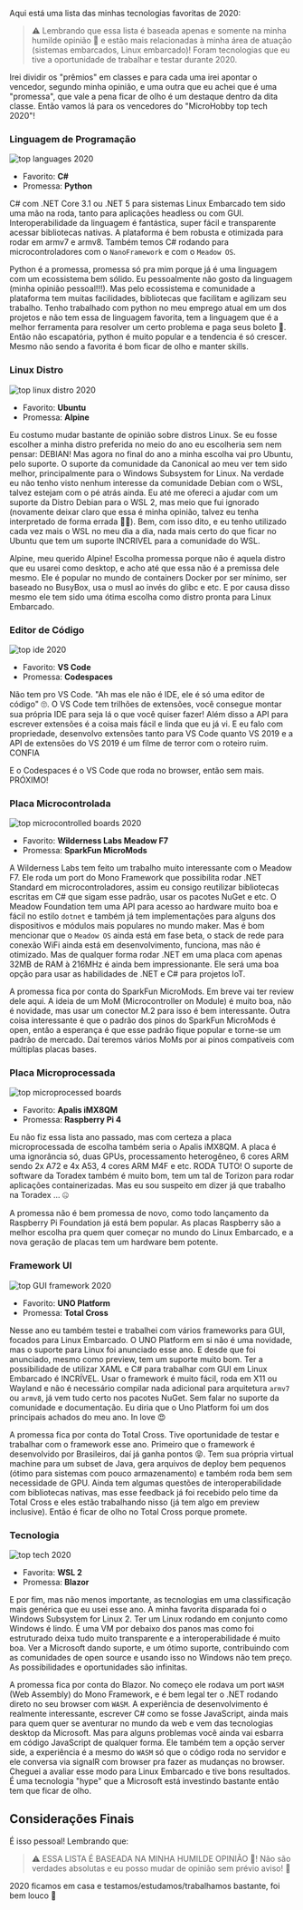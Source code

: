 ﻿Aqui está uma lista das minhas tecnologias favoritas de 2020:

> ⚠️ Lembrando que essa lista é baseada apenas e somente na minha humilde opinião 💩 e estão mais relacionadas à minha área de atuação (sistemas embarcados, Linux embarcado)! Foram tecnologias que eu tive a oportunidade de trabalhar e testar durante 2020.

Irei dividir os "prêmios" em classes e para cada uma irei apontar o vencedor, segundo minha opinião, e uma outra que eu achei que é uma "promessa", que vale a pena ficar de olho é um destaque dentro da dita classe. Então vamos lá para os vencedores do "MicroHobby top tech 2020"!

### Linguagem de Programação

![top languages 2020](https://github.com/microhobby/blog/blob/master/img/retro-lang.png?raw=true)

- Favorito: **C#**
- Promessa: **Python**

C# com .NET Core 3.1 ou .NET 5 para sistemas Linux Embarcado tem sido uma mão na roda, tanto para aplicações headless ou com GUI. Interoperabilidade da linguagem é fantástica, super fácil e transparente acessar bibliotecas nativas. A plataforma é bem robusta e otimizada para rodar em armv7 e armv8. Também temos C# rodando para microcontroladores com o `NanoFramework` e com o `Meadow OS`.

Python é a promessa, promessa só pra mim porque já é uma linguagem com um ecossistema bem sólido. Eu pessoalmente não gosto da linguagem (minha opinião pessoal!!!). Mas pelo ecossistema e comunidade a plataforma tem muitas facilidades, bibliotecas que facilitam e agilizam seu trabalho. Tenho trabalhado com python no meu emprego atual em um dos projetos e não tem essa de linguagem favorita, tem a linguagem que é a melhor ferramenta para resolver um certo problema e paga seus boleto 🤣. Então não escapatória, python é muito popular e a tendencia é só crescer. Mesmo não sendo a favorita é bom ficar de olho e manter skills.

### Linux Distro

![top linux distro 2020](https://github.com/microhobby/blog/blob/master/img/retro-distro.png?raw=true)

- Favorito: **Ubuntu**
- Promessa: **Alpine**

Eu costumo mudar bastante de opinião sobre distros Linux. Se eu fosse escolher a minha distro preferida no meio do ano eu escolheria sem nem pensar: DEBIAN! Mas agora no final do ano a minha escolha vai pro Ubuntu, pelo suporte. O suporte da comunidade da Canonical  ao meu ver tem sido melhor, principalmente para o Windows Subsystem for Linux. Na verdade eu não tenho visto nenhum interesse da comunidade Debian com o WSL, talvez estejam com o pé atrás ainda. Eu até me ofereci a ajudar com um suporte da Distro Debian para o WSL 2, mas meio que fui ignorado (novamente deixar claro que essa é minha opinião, talvez eu tenha interpretado de forma errada 🤷‍♂️). Bem, com isso dito, e eu tenho utilizado cada vez mais o WSL  no meu dia a dia, nada mais certo do que ficar no Ubuntu que tem um suporte INCRIVEL para a comunidade do WSL.

Alpine, meu querido Alpine! Escolha promessa porque não é aquela distro que eu usarei como desktop, e acho até que essa não é a premissa dele mesmo. Ele é popular no mundo de containers Docker por ser mínimo, ser baseado no BusyBox, usa o musl ao invés do glibc e etc. E por causa disso mesmo ele tem sido uma ótima escolha como distro pronta para Linux Embarcado. 

### Editor de Código

![top ide 2020](https://github.com/microhobby/blog/blob/master/img/retro-ide.png?raw=true)

- Favorito: **VS Code**
- Promessa: **Codespaces**

Não tem pro VS Code. "Ah mas ele não é IDE, ele é só uma editor de código" 🙄. O VS Code tem trilhões de extensões, você consegue montar sua própria IDE para seja lá o que você quiser fazer! Além disso a API para escrever extensões é a coisa mais fácil e linda que eu já vi. E eu falo com propriedade, desenvolvo extensões tanto para VS Code quanto VS 2019 e a API de extensões do VS 2019 é um filme de terror com o roteiro ruim. CONFIA

E o Codespaces é o VS Code que roda no browser, então sem mais. PRÓXIMO!

### Placa Microcontrolada

![top microcontrolled boards 2020](https://github.com/microhobby/blog/blob/master/img/retro-microcontrolled.png?raw=true)

- Favorito: **Wilderness Labs Meadow F7**
- Promessa: **SparkFun MicroMods**

A Wilderness Labs tem feito um trabalho muito interessante com o Meadow F7. Ele roda um port do Mono Framework que possibilita rodar .NET Standard em microcontroladores, assim eu consigo reutilizar bibliotecas escritas em C# que sigam esse padrão, usar os pacotes NuGet e etc. O Meadow Foundation tem uma API para acesso ao hardware muito boa e fácil no estilo `dotnet` e também já tem implementações para alguns dos dispositivos e módulos mais populares no mundo maker. Mas é bom mencionar que o `Meadow OS` ainda está em fase beta, o stack de rede para conexão WiFi ainda está em desenvolvimento, funciona, mas não é otimizado. Mas de qualquer forma rodar .NET em uma placa com apenas 32MB de RAM à 216MHz é ainda bem impressionante. Ele será uma boa opção para usar as habilidades de .NET e C# para projetos IoT.

A promessa fica por conta do SparkFun MicroMods. Em breve vai ter review dele aqui. A ideia de um MoM (Microcontroller on Module) é muito boa, não é novidade, mas usar um conector M.2 para isso é bem interessante. Outra coisa interessante é que o padrão dos pinos do SparkFun MicroMods é open, então a esperança é que esse padrão fique popular e torne-se um padrão de mercado. Daí teremos vários MoMs por ai pinos compatíveis com múltiplas placas bases.

### Placa Microprocessada

![top microprocessed boards](https://github.com/microhobby/blog/blob/master/img/retro-microprocessed.png?raw=true)

- Favorito: **Apalis iMX8QM**
- Promessa: **Raspberry Pi 4**

Eu não fiz essa lista ano passado, mas com certeza  a placa microprocessada de escolha também seria o Apalis iMX8QM. A placa é uma ignorância só, duas GPUs, processamento heterogêneo, 6 cores ARM sendo 2x A72 e 4x A53, 4 cores ARM  M4F e etc. RODA TUTO! O suporte de software da Toradex também é muito bom, tem um tal de Torizon para rodar aplicações containerizadas. Mas eu sou suspeito em dizer já que trabalho na Toradex ... 🤐 

A promessa não é bem promessa de novo, como todo lançamento da Raspberry Pi Foundation já está bem popular. As placas Raspberry são a melhor escolha pra quem quer começar no mundo do Linux Embarcado, e a nova geração de placas tem um hardware bem potente.

### Framework UI

![top GUI framework 2020](https://github.com/microhobby/blog/blob/master/img/retro-gui.png?raw=true)

- Favorito: **UNO Platform**
- Promessa: **Total Cross**

Nesse ano eu também testei e trabalhei com vários frameworks para GUI, focados para Linux Embarcado. O UNO Platform em si não é uma novidade, mas o suporte para Linux foi anunciado esse ano. E desde que foi anunciado, mesmo como preview, tem um suporte muito bom. Ter a possibilidade de utilizar XAML e C# para trabalhar com GUI em Linux Embarcado é INCRÍVEL. Usar o framework é muito fácil, roda em X11 ou Wayland e não é necessário compilar nada adicional para arquitetura `armv7` ou `armv8`, já vem tudo certo nos pacotes NuGet. Sem falar no suporte da comunidade e documentação. Eu diria que o Uno Platform foi um dos principais achados do meu ano. In love 😍

A promessa fica por conta do Total Cross. Tive oportunidade de testar e trabalhar com o framework esse ano. Primeiro que o framework é desenvolvido por Brasileiros, daí já ganha pontos 😝. Tem sua própria virtual machine para um subset de Java, gera arquivos de deploy bem pequenos (ótimo para sistemas com pouco armazenamento) e também roda bem sem necessidade de GPU. Ainda tem algumas questões de interoperabilidade com bibliotecas nativas, mas esse feedback já foi recebido pelo time da Total Cross e eles estão trabalhando nisso (já tem algo em preview inclusive). Então é ficar de olho no Total Cross porque promete.

### Tecnologia

![top tech 2020](https://github.com/microhobby/blog/blob/master/img/retro-toptech.png?raw=true)

- Favorita: **WSL 2**
- Promessa: **Blazor**

E por fim, mas não menos importante, as tecnologias em uma classificação mais genérica que eu usei esse ano. A minha favorita disparada foi o Windows Subsystem for Linux 2. Ter um Linux rodando em conjunto como Windows é lindo. É uma VM por debaixo dos panos mas como foi estruturado deixa tudo muito transparente e a interoperabilidade é muito boa. Ver a Microsoft dando suporte, e um ótimo suporte, contribuindo com as comunidades de open source e usando isso no Windows não tem preço. As possibilidades e oportunidades são infinitas.

A promessa fica por conta do Blazor. No começo ele rodava um port  `WASM` (Web Assembly) do Mono Framework, e é bem legal ter o .NET rodando direto no seu browser com `WASM`. A experiência de desenvolvimento é realmente interessante, escrever C# como se fosse JavaScript, ainda mais para quem quer se aventurar no mundo da web e vem das tecnologias desktop da Microsoft. Mas para alguns problemas você ainda vai esbarra em código JavaScript de qualquer forma. Ele também tem a opção server side, a experiência é a mesmo do `WASM` só que o código roda no servidor e ele conversa via signalR com browser pra fazer as mudanças no browser. Cheguei a avaliar esse modo para Linux Embarcado e tive bons resultados. É uma tecnologia "hype" que a Microsoft está investindo bastante então tem que ficar de olho.

## Considerações Finais

É isso pessoal! Lembrando que:

> ⚠️ ESSA LISTA É BASEADA NA MINHA HUMILDE OPINIÃO 💩! Não são verdades absolutas e eu posso mudar de opinião sem prévio aviso! 🤣

2020 ficamos em casa e testamos/estudamos/trabalhamos bastante, foi bem louco 🤪

